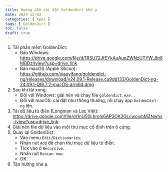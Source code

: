 ```yaml
---
title: Hướng dẫn cài đặt GoldenDict nhé ạ
date: 2024-12-03
categories: [ Apps ]
tags: [ GoldenDict ]
toc: false
draft: true
---
```


1. Tải phần mềm GoldenDict:
    - Bản Windows: https://drive.google.com/file/d/1RSU72JfEYkAuAuqZWNzUTYW_8p8MBDzI/view?usp=drive_link
    - Bản macOS (Apple Silicon): https://github.com/xiaoyifang/goldendict-ng/releases/download/v24.09.1-Release.ca9dd133/GoldenDict-ng-24.09.1-Qt6.7.2-macOS-arm64.dmg
1. Sau khi tải xong:
    - Đối với Windows: giải nén và chạy file `goldendict.exe`.
    - Đối với macOS: cài đặt như thông thường, rồi chạy app `GoldenDict-ng` lên.
1. Tải dữ liệu từ điển (Longman và Lạc Việt): https://drive.google.com/file/d/1nU50Lhrohi6AP3OK2GLcwoivbMZNwhx-/view?usp=drive_link
1. Giải nén file dữ liệu vào một thư mục cố định trên ổ cứng.
1. Quay lại GoldenDict:
    - Vào menu `Edit/Dictionaries`.
    - Nhấn nút `Add` để chọn thư mục dữ liệu từ điển.
    - Tick vào ô `Recursive`.
    - Nhấn nút `Rescan now`.
    - OK.
1. Tận hưởng nhé ạ.
